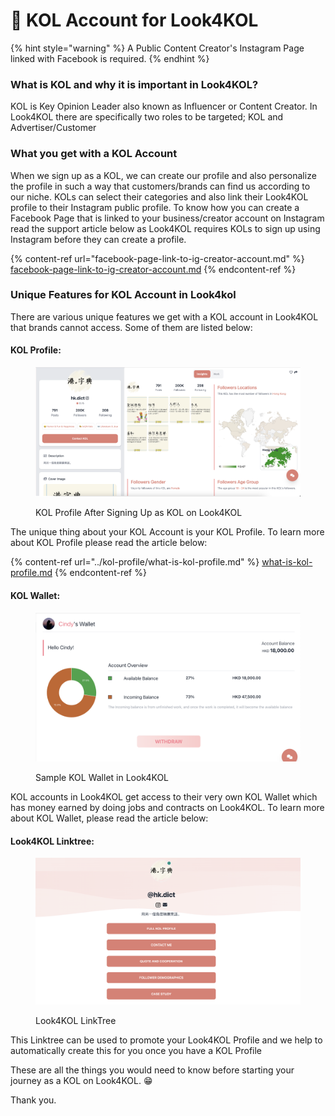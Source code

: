 # 🤳 KOL Account for Look4KOL

{% hint style="warning" %}
A Public Content Creator's Instagram Page linked with Facebook is required.
{% endhint %}

### What is KOL and why it is important in Look4KOL?

KOL is Key Opinion Leader also known as Influencer or Content Creator. In Look4KOL there are specifically two roles to be targeted; KOL and Advertiser/Customer

### What you get with a KOL Account

When we sign up as a KOL, we can create our profile and also personalize the profile in such a way that customers/brands can find us according to our niche. KOLs can select their categories and also link their Look4KOL profile to their Instagram public profile. To know how you can create a Facebook Page that is linked to your business/creator account on Instagram read the support article below as Look4KOL requires KOLs to sign up using Instagram before they can create a profile.

{% content-ref url="facebook-page-link-to-ig-creator-account.md" %}
[facebook-page-link-to-ig-creator-account.md](facebook-page-link-to-ig-creator-account.md)
{% endcontent-ref %}

### Unique Features for KOL Account in Look4kol

There are various unique features we get with a KOL account in Look4KOL that brands cannot access. Some of them are listed below:

#### KOL Profile:

<figure><img src="../../.gitbook/assets/Screenshot 2023-01-12 at 11.02.13 AM.png" alt=""><figcaption><p>KOL Profile After Signing Up as KOL on Look4KOL</p></figcaption></figure>

The unique thing about your KOL Account is your KOL Profile. To learn more about KOL Profile please read the article below:

{% content-ref url="../kol-profile/what-is-kol-profile.md" %}
[what-is-kol-profile.md](../kol-profile/what-is-kol-profile.md)
{% endcontent-ref %}

#### KOL Wallet:

<figure><img src="../../.gitbook/assets/Screenshot 2023-01-12 at 11.04.37 AM.png" alt=""><figcaption><p>Sample KOL Wallet in Look4KOL</p></figcaption></figure>

KOL accounts in Look4KOL get access to their very own KOL Wallet which has money earned by doing jobs and contracts on Look4KOL. To learn more about KOL Wallet, please read the article below:

#### Look4KOL Linktree:

<figure><img src="../../.gitbook/assets/Screenshot 2023-01-12 at 11.13.28 AM.png" alt=""><figcaption><p>Look4KOL LinkTree</p></figcaption></figure>

This Linktree can be used to promote your Look4KOL Profile and we help to automatically create this for you once you have a KOL Profile

These are all the things you would need to know before starting your journey as a KOL on Look4KOL. 😁

Thank you.
